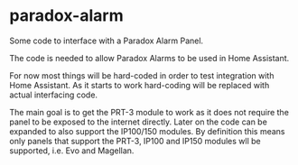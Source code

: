 # paradox-alarm
Some code to interface with a Paradox Alarm Panel.

The code is needed to allow Paradox Alarms to be used in Home Assistant.

For now most things will be hard-coded in order to test integration with Home Assistant. As it starts to work hard-coding will be replaced with actual interfacing code.

The main goal is to get the PRT-3 module to work as it does not require the panel to be exposed to the internet directly. Later on the code can be expanded to also support the IP100/150 modules. By definition this means only panels that support the PRT-3, IP100 and IP150 modules wll be supported, i.e. Evo and Magellan.
